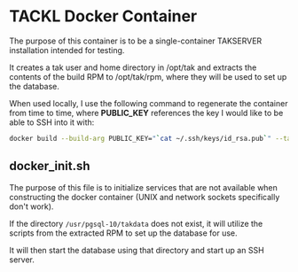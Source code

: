 # TACKL Docker Container

The purpose of this container is to be a single-container TAKSERVER installation intended for testing.

It creates a tak user and home directory in /opt/tak and extracts the contents of the build RPM to /opt/tak/rpm, 
where they will be used to set up the database.

When used locally, I use the following command to regenerate the container from time to time, where **PUBLIC_KEY** 
references the key I would like to be able to SSH into it with:

```bash
docker build --build-arg PUBLIC_KEY="`cat ~/.ssh/keys/id_rsa.pub`" --tag takserver:latest .
```

## docker_init.sh
 
 The purpose of this file is to initialize services that are not available when constructing the docker container 
 (UNIX and network sockets specifically don't work).
 
 If the directory `/usr/pgsql-10/takdata` does not exist, it will utilize the scripts from the extracted RPM to set up 
 the database for use.
 
 It will then start the database using that directory and start up an SSH server.
